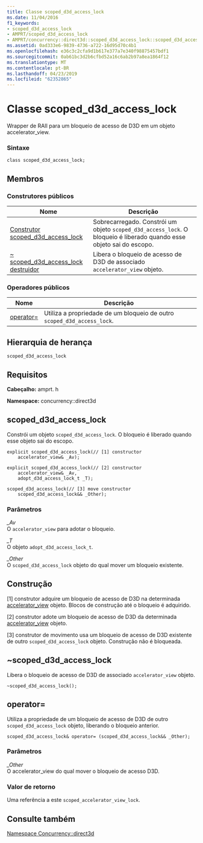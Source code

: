 ```yaml
---
title: Classe scoped_d3d_access_lock
ms.date: 11/04/2016
f1_keywords:
- scoped_d3d_access_lock
- AMPRT/scoped_d3d_access_lock
- AMPRT/concurrency::direct3d::scoped_d3d_access_lock::scoped_d3d_access_lock
ms.assetid: 0ad333e6-9839-4736-a722-16d95d70c4b1
ms.openlocfilehash: e36c3c2cfa9d1b617e377a7e340f98875457bdf1
ms.sourcegitcommit: 0ab61bc3d2b6cfbd52a16c6ab2b97a8ea1864f12
ms.translationtype: MT
ms.contentlocale: pt-BR
ms.lasthandoff: 04/23/2019
ms.locfileid: "62352865"
---
```

# <a name="scopedd3daccesslock-class"></a>Classe scoped_d3d_access_lock

Wrapper de RAII para um bloqueio de acesso de D3D em um objeto accelerator_view.

### <a name="syntax"></a>Sintaxe

```
class scoped_d3d_access_lock;
```

## <a name="members"></a>Membros

### <a name="public-constructors"></a>Construtores públicos

|Nome|Descrição|
|----------|-----------------|
|[Construtor scoped_d3d_access_lock](#ctor)|Sobrecarregado. Constrói um objeto `scoped_d3d_access_lock`. O bloqueio é liberado quando esse objeto sai do escopo.|
|[~ scoped_d3d_access_lock destruidor](#dtor)|Libera o bloqueio de acesso de D3D de associado `accelerator_view` objeto.|

### <a name="public-operators"></a>Operadores públicos

|Nome|Descrição|
|----------|-----------------|
|[operator=](#operator_eq)|Utiliza a propriedade de um bloqueio de outro `scoped_d3d_access_lock`.|

## <a name="inheritance-hierarchy"></a>Hierarquia de herança

`scoped_d3d_access_lock`

## <a name="requirements"></a>Requisitos

**Cabeçalho:** amprt. h

**Namespace:** concurrency::direct3d

##  <a name="ctor"></a> scoped_d3d_access_lock

Constrói um objeto `scoped_d3d_access_lock`. O bloqueio é liberado quando esse objeto sai do escopo.

```
explicit scoped_d3d_access_lock(// [1] constructor
    accelerator_view& _Av);

explicit scoped_d3d_access_lock(// [2] constructor
    accelerator_view& _Av,
    adopt_d3d_access_lock_t _T);

scoped_d3d_access_lock(// [3] move constructor
    scoped_d3d_access_lock&& _Other);
```

### <a name="parameters"></a>Parâmetros

*_Av*<br/>
O `accelerator_view` para adotar o bloqueio.

*_T*<br/>
O objeto `adopt_d3d_access_lock_t`.

*_Other*<br/>
O `scoped_d3d_access_lock` objeto do qual mover um bloqueio existente.

## <a name="construction"></a>Construção

[1] construtor adquire um bloqueio de acesso de D3D na determinada [accelerator_view](accelerator-view-class.md) objeto. Blocos de construção até o bloqueio é adquirido.

[2] construtor adote um bloqueio de acesso de D3D da determinada [accelerator_view](accelerator-view-class.md) objeto.

[3] construtor de movimento usa um bloqueio de acesso de D3D existente de outro `scoped_d3d_access_lock` objeto. Construção não é bloqueada.

##  <a name="dtor"></a> ~scoped_d3d_access_lock

Libera o bloqueio de acesso de D3D de associado `accelerator_view` objeto.

```
~scoped_d3d_access_lock();
```

## <a name="operator_eq"></a> operator=

Utiliza a propriedade de um bloqueio de acesso de D3D de outro `scoped_d3d_access_lock` objeto, liberando o bloqueio anterior.

```
scoped_d3d_access_lock& operator= (scoped_d3d_access_lock&& _Other);
```

### <a name="parameters"></a>Parâmetros

*_Other*<br/>
O accelerator_view do qual mover o bloqueio de acesso D3D.

### <a name="return-value"></a>Valor de retorno

Uma referência a este `scoped_accelerator_view_lock`.

## <a name="see-also"></a>Consulte também

[Namespace Concurrency::direct3d](concurrency-direct3d-namespace.md)
